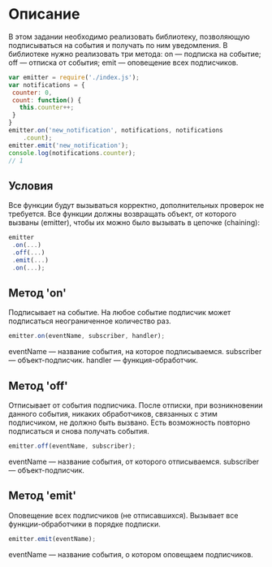 # Описание
В этом задании необходимо реализовать библиотеку, позволяющую подписываться на события и получать по ним уведомления.
В библиотеке нужно реализовать три метода:
on — подписка на событие;
off — отписка от события;
emit — оповещение всех подписчиков.
```js
var emitter = require('./index.js');
var notifications = {
 counter: 0,
 count: function() {
   this.counter++;
 }
}
emitter.on('new_notification', notifications, notifications
    .count);
emitter.emit('new_notification');
console.log(notifications.counter);
// 1
```
## Условия
Все функции будут вызываться корректно, дополнительных проверок не требуется.
Все функции должны возвращать объект, от которого вызваны (emitter), чтобы их можно было вызывать в цепочке (chaining):
```js
emitter
 .on(...)
 .off(...)
 .emit(...)
 .on(...);
 ```
 
## Метод 'on'
Подписывает на событие. На любое событие подписчик может подписаться неограниченное количество раз.
```js
emitter.on(eventName, subscriber, handler);
```
eventName — название события, на которое подписываемся.
subscriber — объект-подписчик.
handler — функция-обработчик.

## Метод 'off'
Отписывает от события подписчика. После отписки, при возникновении данного события, никаких обработчиков, связанных с этим подписчиком, не должно быть вызвано. Есть возможность повторно подписаться и снова получать события.
```js
emitter.off(eventName, subscriber);
```
eventName — название события, от которого отписываемся.
subscriber — объект-подписчик.

## Метод 'emit'
Оповещение всех подписчиков (не отписавшихся). Вызывает все функции-обработчики в порядке подписки.
```js
emitter.emit(eventName);
```
eventName — название события, о котором оповещаем подписчиков.
